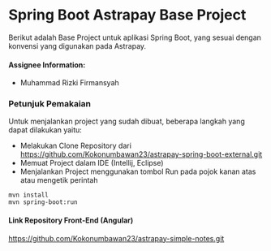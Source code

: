# Spring Boot Astrapay Base Project
Berikut adalah Base Project untuk aplikasi Spring Boot, yang sesuai dengan konvensi yang digunakan pada Astrapay.

#### Assignee Information:  
- Muhammad Rizki Firmansyah

### Petunjuk Pemakaian
Untuk menjalankan project yang sudah dibuat, beberapa langkah yang dapat dilakukan yaitu:
- Melakukan Clone Repository dari https://github.com/Kokonumbawan23/astrapay-spring-boot-external.git
- Memuat Project dalam IDE (Intellij, Eclipse)
- Menjalankan Project menggunakan tombol Run pada pojok kanan atas atau mengetik perintah
```
mvn install
mvn spring-boot:run
```

#### Link Repository Front-End (Angular)
https://github.com/Kokonumbawan23/astrapay-simple-notes.git
